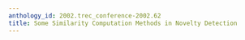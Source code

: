 ```yaml
---
anthology_id: 2002.trec_conference-2002.62
title: Some Similarity Computation Methods in Novelty Detection
---
```

